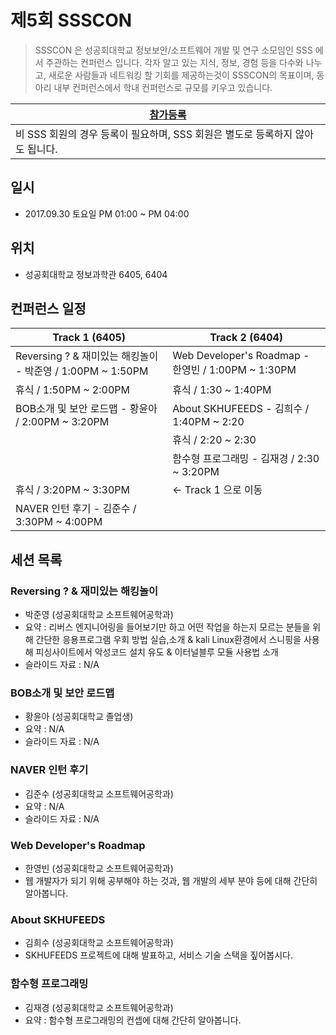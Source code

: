 

# 제5회 SSSCON

>SSSCON 은 성공회대학교 정보보안/소프트웨어 개발 및 연구 소모임인 SSS 에서 주관하는 컨퍼런스 입니다.
>각자 알고 있는 지식, 정보, 경험 등을 다수와 나누고, 새로운 사람들과 네트워킹 할 기회를 제공하는것이 SSSCON의 목표이며, 동아리 내부 컨퍼런스에서 학내 컨퍼런스로 규모를 키우고 있습니다.

| [참가등록](https://goo.gl/forms/pokgksYd5ExdG8wx2) |
| --- |
| 비 SSS 회원의 경우 등록이 필요하며, SSS 회원은 별도로 등록하지 않아도 됩니다. |

## 일시
- 2017.09.30 토요일 PM 01:00 ~ PM 04:00

## 위치
- 성공회대학교 정보과학관 6405, 6404

## 컨퍼런스 일정
| Track 1 (6405)| Track 2 (6404)|
| --- | --- |
| Reversing ? & 재미있는 해킹놀이 - 박준영 / 1:00PM ~ 1:50PM | Web Developer's Roadmap - 한영빈 / 1:00PM ~ 1:30PM |
| 휴식 / 1:50PM ~ 2:00PM| 휴식 / 1:30 ~ 1:40PM |
| BOB소개 및 보안 로드맵 - 황윤아 / 2:00PM ~ 3:20PM | About SKHUFEEDS - 김희수 / 1:40PM ~ 2:20 |
| | 휴식 / 2:20 ~ 2:30 |
| | 함수형 프로그래밍 - 김재경 / 2:30 ~ 3:20PM |
| 휴식 / 3:20PM ~ 3:30PM | <-  Track 1 으로 이동 |
| NAVER 인턴 후기 - 김준수 / 3:30PM ~ 4:00PM| |

## 세션 목록

### Reversing ? & 재미있는 해킹놀이
- 박준영 (성공회대학교 소프트웨어공학과)
- 요약 : 리버스 엔지니어링을 들어보기만 하고 어떤 작업을 하는지 모르는 분들을 위해 간단한 응용프로그램 우회 방법 실습,소개 & kali Linux환경에서 스니핑을 사용해 피싱사이트에서 악성코드 설치 유도 & 이터널블루 모듈 사용법 소개
- 슬라이드 자료 : N/A

### BOB소개 및 보안 로드맵
- 황윤아 (성공회대학교 졸업생)
- 요약 : N/A
- 슬라이드 자료 : N/A

### NAVER 인턴 후기
- 김준수 (성공회대학교 소프트웨어공학과)
- 요약 : N/A
- 슬라이드 자료 : N/A

### Web Developer's Roadmap
- 한영빈 (성공회대학교 소프트웨어공학과)
- 웹 개발자가 되기 위해 공부해야 하는 것과, 웹 개발의 세부 분야 등에 대해 간단히 알아봅니다.

### About SKHUFEEDS
- 김희수 (성공회대학교 소프트웨어공학과)
- SKHUFEEDS 프로젝트에 대해 발표하고, 서비스 기술 스택을 짚어봅시다.

### 함수형 프로그래밍
- 김재경 (성공회대학교 소프트웨어공학과)
- 요약 : 함수형 프로그래밍의 컨셉에 대해 간단히 알아봅니다.
